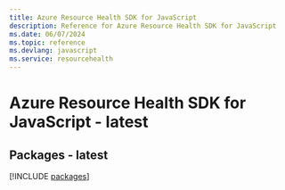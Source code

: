 ```yaml
---
title: Azure Resource Health SDK for JavaScript
description: Reference for Azure Resource Health SDK for JavaScript
ms.date: 06/07/2024
ms.topic: reference
ms.devlang: javascript
ms.service: resourcehealth
---
```

# Azure Resource Health SDK for JavaScript - latest
## Packages - latest
[!INCLUDE [packages](resource-health-index.md)]